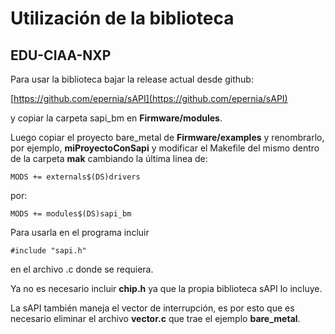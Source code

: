# Utilización de la biblioteca

## EDU-CIAA-NXP

Para usar la biblioteca bajar la release actual desde github:

[https://github.com/epernia/sAPI](https://github.com/epernia/sAPI)

y copiar la carpeta sapi_bm en **Firmware/modules**.

Luego copiar el proyecto bare_metal de **Firmware/examples** y renombrarlo, por
ejemplo, **miProyectoConSapi** y modificar el Makefile del mismo dentro de la
carpeta **mak** cambiando la última linea de:

``MODS += externals$(DS)drivers``

por:

``MODS += modules$(DS)sapi_bm``

Para usarla en el programa incluir

``#include "sapi.h"``

en el archivo .c donde se requiera.

Ya no es necesario incluir **chip.h** ya que la propia biblioteca sAPI lo
incluye.

La sAPI también maneja el vector de interrupción, es por esto que es necesario
eliminar el archivo **vector.c** que trae el ejemplo **bare_metal**.
